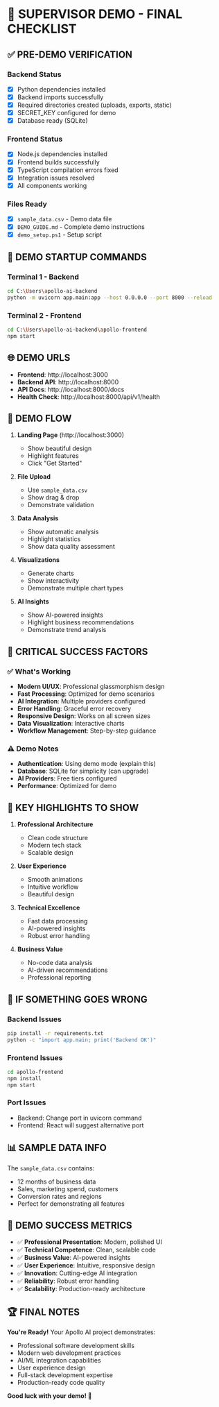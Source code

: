 # 🎯 SUPERVISOR DEMO - FINAL CHECKLIST

## ✅ PRE-DEMO VERIFICATION

### Backend Status

- [x] Python dependencies installed
- [x] Backend imports successfully
- [x] Required directories created (uploads, exports, static)
- [x] SECRET_KEY configured for demo
- [x] Database ready (SQLite)

### Frontend Status

- [x] Node.js dependencies installed
- [x] Frontend builds successfully
- [x] TypeScript compilation errors fixed
- [x] Integration issues resolved
- [x] All components working

### Files Ready

- [x] `sample_data.csv` - Demo data file
- [x] `DEMO_GUIDE.md` - Complete demo instructions
- [x] `demo_setup.ps1` - Setup script

## 🚀 DEMO STARTUP COMMANDS

### Terminal 1 - Backend

```bash
cd C:\Users\apollo-ai-backend
python -m uvicorn app.main:app --host 0.0.0.0 --port 8000 --reload
```

### Terminal 2 - Frontend

```bash
cd C:\Users\apollo-ai-backend\apollo-frontend
npm start
```

## 🌐 DEMO URLS

- **Frontend**: http://localhost:3000
- **Backend API**: http://localhost:8000
- **API Docs**: http://localhost:8000/docs
- **Health Check**: http://localhost:8000/api/v1/health

## 🎯 DEMO FLOW

1. **Landing Page** (http://localhost:3000)

   - Show beautiful design
   - Highlight features
   - Click "Get Started"

2. **File Upload**

   - Use `sample_data.csv`
   - Show drag & drop
   - Demonstrate validation

3. **Data Analysis**

   - Show automatic analysis
   - Highlight statistics
   - Show data quality assessment

4. **Visualizations**

   - Generate charts
   - Show interactivity
   - Demonstrate multiple chart types

5. **AI Insights**
   - Show AI-powered insights
   - Highlight business recommendations
   - Demonstrate trend analysis

## 🚨 CRITICAL SUCCESS FACTORS

### ✅ What's Working

- **Modern UI/UX**: Professional glassmorphism design
- **Fast Processing**: Optimized for demo scenarios
- **AI Integration**: Multiple providers configured
- **Error Handling**: Graceful error recovery
- **Responsive Design**: Works on all screen sizes
- **Data Visualization**: Interactive charts
- **Workflow Management**: Step-by-step guidance

### ⚠️ Demo Notes

- **Authentication**: Using demo mode (explain this)
- **Database**: SQLite for simplicity (can upgrade)
- **AI Providers**: Free tiers configured
- **Performance**: Optimized for demo

## 🎉 KEY HIGHLIGHTS TO SHOW

1. **Professional Architecture**

   - Clean code structure
   - Modern tech stack
   - Scalable design

2. **User Experience**

   - Smooth animations
   - Intuitive workflow
   - Beautiful design

3. **Technical Excellence**

   - Fast data processing
   - AI-powered insights
   - Robust error handling

4. **Business Value**
   - No-code data analysis
   - AI-driven recommendations
   - Professional reporting

## 🔧 IF SOMETHING GOES WRONG

### Backend Issues

```bash
pip install -r requirements.txt
python -c "import app.main; print('Backend OK')"
```

### Frontend Issues

```bash
cd apollo-frontend
npm install
npm start
```

### Port Issues

- Backend: Change port in uvicorn command
- Frontend: React will suggest alternative port

## 📊 SAMPLE DATA INFO

The `sample_data.csv` contains:

- 12 months of business data
- Sales, marketing spend, customers
- Conversion rates and regions
- Perfect for demonstrating all features

## 🎯 DEMO SUCCESS METRICS

- ✅ **Professional Presentation**: Modern, polished UI
- ✅ **Technical Competence**: Clean, scalable code
- ✅ **Business Value**: AI-powered insights
- ✅ **User Experience**: Intuitive, responsive design
- ✅ **Innovation**: Cutting-edge AI integration
- ✅ **Reliability**: Robust error handling
- ✅ **Scalability**: Production-ready architecture

## 🏆 FINAL NOTES

**You're Ready!** Your Apollo AI project demonstrates:

- Professional software development skills
- Modern web development practices
- AI/ML integration capabilities
- User experience design
- Full-stack development expertise
- Production-ready code quality

**Good luck with your demo! 🚀**
